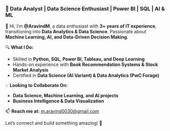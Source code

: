 ### **🚀 Data Analyst | Data Science Enthusiast | Power BI | SQL | AI & ML**  

👋 Hi, I’m **@AravindM**, a data enthusiast with **3+ years of IT experience**, transitioning into **Data Analytics & Data Science**. Passionate about **Machine Learning, AI, and Data-Driven Decision Making**.  

🔍 **What I Do:**  
- Skilled in **Python, SQL, Power BI, Tableau, and Deep Learning**  
- Hands-on experience with **Book Recommendation Systems & Stock Market Analysis**  
- Certified in **Data Science (AI Variant) & Data Analytics (PwC Forage)**  

💡 **Looking to Collaborate On:**  
- **Data Science, Machine Learning, and AI projects**  
- **Business Intelligence & Data Visualization**  

📫 **Reach me at:** m.aravind0030@gmail.com  

Let’s connect and build something amazing! 🚀
